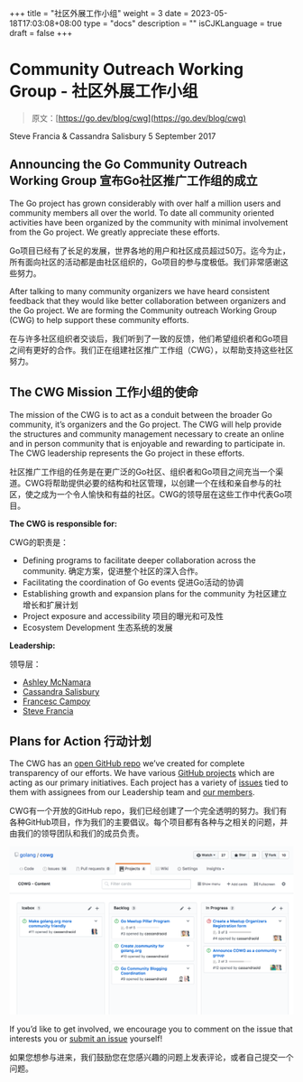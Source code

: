+++
title = "社区外展工作小组"
weight = 3
date = 2023-05-18T17:03:08+08:00
type = "docs"
description = ""
isCJKLanguage = true
draft = false
+++

# Community Outreach Working Group - 社区外展工作小组

> 原文：[https://go.dev/blog/cwg](https://go.dev/blog/cwg)

Steve Francia & Cassandra Salisbury
5 September 2017

## Announcing the Go Community Outreach Working Group 宣布Go社区推广工作组的成立

The Go project has grown considerably with over half a million users and community members all over the world. To date all community oriented activities have been organized by the community with minimal involvement from the Go project. We greatly appreciate these efforts.

Go项目已经有了长足的发展，世界各地的用户和社区成员超过50万。迄今为止，所有面向社区的活动都是由社区组织的，Go项目的参与度极低。我们非常感谢这些努力。

After talking to many community organizers we have heard consistent feedback that they would like better collaboration between organizers and the Go project. We are forming the Community outreach Working Group (CWG) to help support these community efforts.

在与许多社区组织者交谈后，我们听到了一致的反馈，他们希望组织者和Go项目之间有更好的合作。我们正在组建社区推广工作组（CWG），以帮助支持这些社区努力。

## The CWG Mission 工作小组的使命

The mission of the CWG is to act as a conduit between the broader Go community, it’s organizers and the Go project. The CWG will help provide the structures and community management necessary to create an online and in person community that is enjoyable and rewarding to participate in. The CWG leadership represents the Go project in these efforts.

社区推广工作组的任务是在更广泛的Go社区、组织者和Go项目之间充当一个渠道。CWG将帮助提供必要的结构和社区管理，以创建一个在线和亲自参与的社区，使之成为一个令人愉快和有益的社区。CWG的领导层在这些工作中代表Go项目。

**The CWG is responsible for:**

CWG的职责是：

- Defining programs to facilitate deeper collaboration across the community. 确定方案，促进整个社区的深入合作。
- Facilitating the coordination of Go events 促进Go活动的协调
- Establishing growth and expansion plans for the community 为社区建立增长和扩展计划
- Project exposure and accessibility 项目的曝光和可及性
- Ecosystem Development 生态系统的发展

**Leadership:**

领导层：

- [Ashley McNamara](https://twitter.com/ashleymcnamara)
- [Cassandra Salisbury](https://twitter.com/Cassandraoid)
- [Francesc Campoy](https://twitter.com/francesc)
- [Steve Francia](https://twitter.com/spf13)

## Plans for Action 行动计划

The CWG has an [open GitHub repo](https://github.com/golang/cwg) we’ve created for complete transparency of our efforts. We have various [GitHub projects](https://github.com/golang/cwg/projects) which are acting as our primary initiatives. Each project has a variety of [issues](https://github.com/golang/cwg/issues) tied to them with assignees from our Leadership team and [our members](https://github.com/golang/cwg/issues/15).

CWG有一个开放的GitHub repo，我们已经创建了一个完全透明的努力。我们有各种GitHub项目，作为我们的主要倡议。每个项目都有各种与之相关的问题，并由我们的领导团队和我们的成员负责。

![img](CommunityOutreachWorkingGroup_img/project.png)

If you’d like to get involved, we encourage you to comment on the issue that interests you or [submit an issue](https://github.com/golang/cwg/issues/new) yourself!

如果您想参与进来，我们鼓励您在您感兴趣的问题上发表评论，或者自己提交一个问题。
